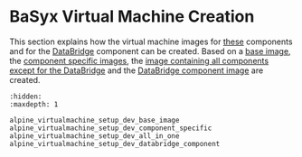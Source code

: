 # BaSyx Virtual Machine Creation
This section explains how the virtual machine images for [these](../../../basyx_components/v2/index.md) components and for the [DataBridge](../../../basyx_components/databridge/index.md) component can be created. Based on a [base image](./alpine_virtualmachine_setup_dev_base_image.md), the [component specific images](./alpine_virtualmachine_setup_dev_component_specific.md), the [image containing all components except for the DataBridge](./alpine_virtualmachine_setup_dev_all_in_one.md) and the [DataBridge component image](./alpine_virtualmachine_setup_dev_databridge_component.md) are created.

```{toctree}
:hidden:
:maxdepth: 1

alpine_virtualmachine_setup_dev_base_image
alpine_virtualmachine_setup_dev_component_specific
alpine_virtualmachine_setup_dev_all_in_one
alpine_virtualmachine_setup_dev_databridge_component
```